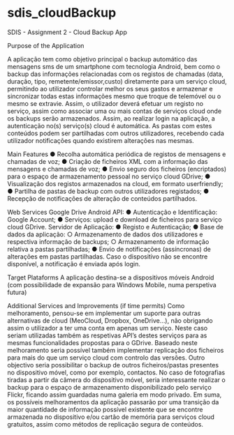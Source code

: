 sdis_cloudBackup
================

SDIS - Assignment 2 - Cloud Backup App

Purpose of the Application

A aplicação tem como objetivo principal o backup automático das mensagens sms de
um smartphone com tecnologia Android, bem como o backup das informações relacionadas
com os registos de chamadas (data, duração, tipo, remetente/emissor,custo) diretamente para
um serviço cloud, permitindo ao utilizador controlar melhor os seus gastos e armazenar e
sincronizar todas estas informações mesmo que troque de telemóvel ou o mesmo se extravie.
Assim, o utilizador deverá efetuar um registo no serviço, assim como associar uma ou mais
contas de serviços cloud onde os backups serão armazenados. Assim, ao realizar login na
aplicação, a autenticação no(s) serviço(s) cloud é automática. As pastas com estes conteúdos
podem ser partilhadas com outros utilizadores, recebendo cada utilizador notificações quando
existirem alterações nas mesmas.

Main Features
  ● Recolha automática periódica de registos de mensagens e chamadas de voz;
  ● Criação de ficheiros XML com a informação das mensagens e chamadas de voz;
  ● Envio seguro dos ficheiros (encriptados) para o espaço de armazenamento pessoal no serviço cloud GDrive;
  ● Visualização dos registos armazenados na cloud, em formato userfriendly;
  ● Partilha de pastas de backup com outros utilizadores registados;
  ● Recepção de notificações de alteração de conteúdos partilhados.

Web Services
  Google Drive Android API:
    ● Autenticação e Identificação: Google Account;
    ● Serviços: upload e download de ficheiros para serviço cloud GDrive.
  Servidor de Aplicação:
    ● Registo e Autenticação;
    ● Base de dados da aplicação:
      ○ Armazenamento de dados dos utilizadores e respectiva informação de backups;
      ○ Armazenamento de informação relativa a pastas partilhadas;
    ● Envio de notificações (assíncronas) de alterações em pastas partilhadas. Caso o dispositivo não se encontre disponível, a notificação é enviada após login.

Target Plataforms
  A aplicação destina-se a dispositivos móveis Android (com possibilidade de expansão
para Windows Mobile, numa perspetiva futura)

Additional Services and Improvements (if time permits)
  Como melhoramento, pensou-se em implementar um suporte para outras alternativas
de cloud (MeoCloud, Dropbox, OneDrive…), não obrigando assim o utilizador a ter uma conta
em apenas um serviço. Neste caso seriam utilizadas também as respetivas API’s destes
serviços para as mesmas funcionalidades propostas para o GDrive.
Baseado neste melhoramento seria possível também implementar replicação dos ficheiros para
mais do que um serviço cloud com controlo das versões.
Outro objectivo seria possibilitar o backup de outros ficheiros/pastas presentes no
dispositivo móvel, como por exemplo, contactos. No caso de fotografias tiradas a partir da
câmera do dispositivo móvel, seria interessante realizar o backup para o espaço de
armazenamento disponibilizado pelo serviço Flickr, ficando assim guardadas numa galeria em
modo privado.
Em suma, os possíveis melhoramentos da aplicação passarão por uma transição da
maior quantidade de informação possível existente que se encontre armazenada no dispositivo
e/ou cartão de memória para serviços cloud gratuitos, assim como métodos de replicação
segura de conteúdos.
